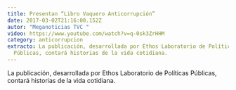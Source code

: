 ```yaml
---
title: Presentan “Libro Vaquero Anticorrupción”
date: 2017-03-02T21:16:00.152Z
autor: "Meganoticias TVC "
video: https://www.youtube.com/watch?v=q-0sk3ZrHHM
category: anticorrupcion
extracto: La publicación, desarrollada por Ethos Laboratorio de Políticas
  Públicas, contará historias de la vida cotidiana.
---
```

La publicación, desarrollada por Ethos Laboratorio de Políticas Públicas, contará historias de la vida cotidiana.
